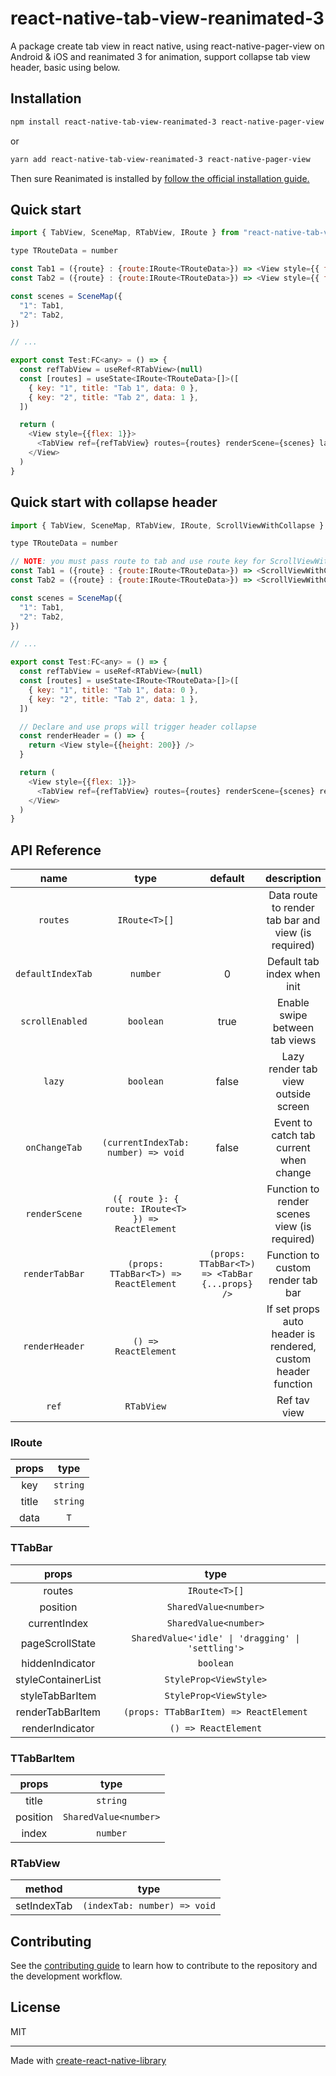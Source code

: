 # react-native-tab-view-reanimated-3

A package create tab view in react native, using react-native-pager-view on Android & iOS and reanimated 3 for animation, support collapse tab view header, basic using below.

## Installation

```sh
npm install react-native-tab-view-reanimated-3 react-native-pager-view
```

or

```sh
yarn add react-native-tab-view-reanimated-3 react-native-pager-view
```

Then sure Reanimated is installed by [follow the official installation guide.](https://docs.swmansion.com/react-native-reanimated/docs/fundamentals/getting-started/)

## Quick start

```js
import { TabView, SceneMap, RTabView, IRoute } from "react-native-tab-view-reanimated-3";

type TRouteData = number

const Tab1 = ({route} : {route:IRoute<TRouteData>}) => <View style={{ flex: 1, backgroundColor: 'gray' }}></View>
const Tab2 = ({route} : {route:IRoute<TRouteData>}) => <View style={{ flex: 1, backgroundColor: 'purple' }}></View>

const scenes = SceneMap({
  "1": Tab1,
  "2": Tab2,
})

// ...

export const Test:FC<any> = () => {
  const refTabView = useRef<RTabView>(null)
  const [routes] = useState<IRoute<TRouteData>[]>([
    { key: "1", title: "Tab 1", data: 0 },
    { key: "2", title: "Tab 2", data: 1 },
  ])

  return (
    <View style={{flex: 1}}>
      <TabView ref={refTabView} routes={routes} renderScene={scenes} lazy />
    </View>
  )
}
```

## Quick start with collapse header

```js
import { TabView, SceneMap, RTabView, IRoute, ScrollViewWithCollapse } from "react-native-tab-view-reanimated-3";

type TRouteData = number

// NOTE: you must pass route to tab and use route key for ScrollViewWithCollapse to sync scroll
const Tab1 = ({route} : {route:IRoute<TRouteData>}) => <ScrollViewWithCollapse key={route.key} style={{ flex: 1, backgroundColor: 'gray' }}></ScrollViewWithCollapse>
const Tab2 = ({route} : {route:IRoute<TRouteData>}) => <ScrollViewWithCollapse key={route.key} style={{ flex: 1, backgroundColor: 'purple' }}></ScrollViewWithCollapse>

const scenes = SceneMap({
  "1": Tab1,
  "2": Tab2,
})

// ...

export const Test:FC<any> = () => {
  const refTabView = useRef<RTabView>(null)
  const [routes] = useState<IRoute<TRouteData>[]>([
    { key: "1", title: "Tab 1", data: 0 },
    { key: "2", title: "Tab 2", data: 1 },
  ])

  // Declare and use props will trigger header collapse
  const renderHeader = () => {
    return <View style={{height: 200}} />
  }

  return (
    <View style={{flex: 1}}>
      <TabView ref={refTabView} routes={routes} renderScene={scenes} renderHeader={renderHeader} lazy />
    </View>
  )
}
```

## API Reference

|       name        |                        type                         |                    default                     |                         description                          |
| :---------------: | :-------------------------------------------------: | :--------------------------------------------: | :----------------------------------------------------------: |
|     `routes`      |                    `IRoute<T>[]`                    |                                                |     Data route to render tab bar and view (is required)      |
| `defaultIndexTab` |                      `number`                       |                       0                        |                 Default tab index when init                  |
|  `scrollEnabled`  |                      `boolean`                      |                      true                      |                Enable swipe between tab views                |
|      `lazy`       |                      `boolean`                      |                     false                      |             Lazy render tab view outside screen              |
|   `onChangeTab`   |         `(currentIndexTab: number) => void`         |                     false                      |            Event to catch tab current when change            |
|   `renderScene`   | `({ route }: { route: IRoute<T> }) => ReactElement` |                                                |         Function to render scenes view (is required)         |
|  `renderTabBar`   |        `(props: TTabBar<T>) => ReactElement`        | `(props: TTabBar<T>) => <TabBar {...props} />` |              Function to custom render tab bar               |
|  `renderHeader`   |                `() => ReactElement`                 |                                                | If set props auto header is rendered, custom header function |
|       `ref`       |                     `RTabView`                      |                                                |                         Ref tav view                         |

### IRoute<T>

| props |   type   |
| :---: | :------: |
|  key  | `string` |
| title | `string` |
| data  |   `T`    |

### TTabBar<T>

|       props        |                       type                        |
| :----------------: | :-----------------------------------------------: |
|       routes       |                   `IRoute<T>[]`                   |
|      position      |               `SharedValue<number>`               |
|    currentIndex    |               `SharedValue<number>`               |
|  pageScrollState   | `SharedValue<'idle' \| 'dragging' \| 'settling'>` |
|  hiddenIndicator   |                     `boolean`                     |
| styleContainerList |              `StyleProp<ViewStyle>`               |
|  styleTabBarItem   |              `StyleProp<ViewStyle>`               |
|  renderTabBarItem  |      `(props: TTabBarItem) => ReactElement`       |
|  renderIndicator   |               `() => ReactElement`                |

### TTabBarItem<T>

|  props   |         type          |
| :------: | :-------------------: |
|  title   |       `string`        |
| position | `SharedValue<number>` |
|  index   |       `number`        |

### RTabView<T>

|   method    |             type             |
| :---------: | :--------------------------: |
| setIndexTab | `(indexTab: number) => void` |

## Contributing

See the [contributing guide](CONTRIBUTING.md) to learn how to contribute to the repository and the development workflow.

## License

MIT

---

Made with [create-react-native-library](https://github.com/callstack/react-native-builder-bob)
